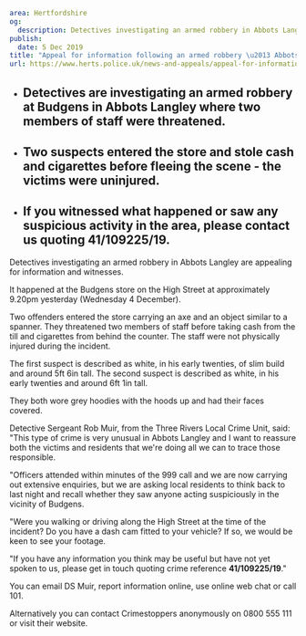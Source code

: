 ```yaml
area: Hertfordshire
og:
  description: Detectives investigating an armed robbery in Abbots Langley are appealing for information and witnesses.
publish:
  date: 5 Dec 2019
title: "Appeal for information following an armed robbery \u2013 Abbots Langley"
url: https://www.herts.police.uk/news-and-appeals/appeal-for-information-following-an-armed-robbery-abbots-langley-1131c
```

* ## Detectives are investigating an armed robbery at Budgens in Abbots Langley where two members of staff were threatened.

 * ## Two suspects entered the store and stole cash and cigarettes before fleeing the scene - the victims were uninjured.

 * ## If you witnessed what happened or saw any suspicious activity in the area, please contact us quoting 41/109225/19.

Detectives investigating an armed robbery in Abbots Langley are appealing for information and witnesses.

It happened at the Budgens store on the High Street at approximately 9.20pm yesterday (Wednesday 4 December).

Two offenders entered the store carrying an axe and an object similar to a spanner. They threatened two members of staff before taking cash from the till and cigarettes from behind the counter. The staff were not physically injured during the incident.

The first suspect is described as white, in his early twenties, of slim build and around 5ft 6in tall. The second suspect is described as white, in his early twenties and around 6ft 1in tall.

They both wore grey hoodies with the hoods up and had their faces covered.

Detective Sergeant Rob Muir, from the Three Rivers Local Crime Unit, said: "This type of crime is very unusual in Abbots Langley and I want to reassure both the victims and residents that we're doing all we can to trace those responsible.

"Officers attended within minutes of the 999 call and we are now carrying out extensive enquiries, but we are asking local residents to think back to last night and recall whether they saw anyone acting suspiciously in the vicinity of Budgens.

"Were you walking or driving along the High Street at the time of the incident? Do you have a dash cam fitted to your vehicle? If so, we would be keen to see your footage.

"If you have any information you think may be useful but have not yet spoken to us, please get in touch quoting crime reference **41/109225/19**."

You can email DS Muir, report information online, use online web chat or call 101.

Alternatively you can contact Crimestoppers anonymously on 0800 555 111 or visit their website.

